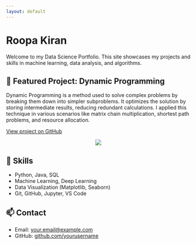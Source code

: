 ```yaml
---
layout: default
---
```


# Roopa Kiran

Welcome to my Data Science Portfolio. This site showcases my projects and skills in machine learning, data analysis, and algorithms.

## 📌 Featured Project: Dynamic Programming

Dynamic Programming is a method used to solve complex problems by breaking them down into simpler subproblems. It optimizes the solution by storing intermediate results, reducing redundant calculations. I applied this technique in various scenarios like matrix chain multiplication, shortest path problems, and resource allocation.

[View project on GitHub](https://github.com/yourusername/project-name)

<center><img src="assets/img/dp_project.jpg"/></center>

## 💼 Skills

- Python, Java, SQL
- Machine Learning, Deep Learning
- Data Visualization (Matplotlib, Seaborn)
- Git, GitHub, Jupyter, VS Code

## 📫 Contact

- Email: your.email@example.com
- GitHub: [github.com/yourusername](https://github.com/yourusername)
